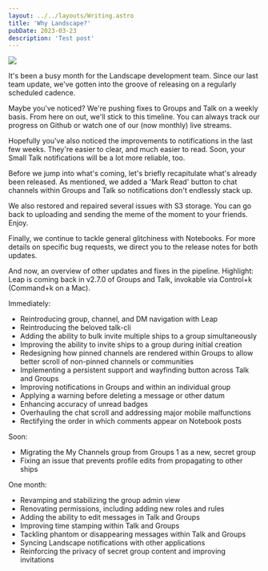 ```yaml
---
layout: ../../layouts/Writing.astro
title: 'Why Landscape?'
pubDate: 2023-03-23
description: 'Test post'
---
```


![](https://cdn.sanity.io/images/p8faukar/production/d4d491fa756a62de1027ac6e48f1149ce0635fa7-1024x683.jpg)

It's been a busy month for the Landscape development team. Since our last team update, we've gotten into the groove of releasing on a regularly scheduled cadence.

Maybe you've noticed? We're pushing fixes to Groups and Talk on a weekly basis. From here on out, we'll stick to this timeline. You can always track our progress on Github or watch one of our (now monthly) live streams.

Hopefully you've also noticed the improvements to notifications in the last few weeks. They're easier to clear, and much easier to read. Soon, your Small Talk notifications will be a lot more reliable, too.

Before we jump into what's coming, let's briefly recapitulate what's already been released. As mentioned, we added a 'Mark Read' button to chat channels within Groups and Talk so notifications don't endlessly stack up.

We also restored and repaired several issues with S3 storage. You can go back to uploading and sending the meme of the moment to your friends. Enjoy.

Finally, we continue to tackle general glitchiness with Notebooks. For more details on specific bug requests, we direct you to the release notes for both updates.

And now, an overview of other updates and fixes in the pipeline. Highlight: Leap is coming back in v2.7.0 of Groups and Talk, invokable via Control+k (Command+k on a Mac).

Immediately:

- Reintroducing group, channel, and DM navigation with Leap
- Reintroducing the beloved talk-cli
- Adding the ability to bulk invite multiple ships to a group simultaneously
- Improving the ability to invite ships to a group during initial creation
- Redesigning how pinned channels are rendered within Groups to allow better scroll of non-pinned channels or communities
- Implementing a persistent support and wayfinding button across Talk and Groups
- Improving notifications in Groups and within an individual group
- Applying a warning before deleting a message or other datum
- Enhancing accuracy of unread badges
- Overhauling the chat scroll and addressing major mobile malfunctions
- Rectifying the order in which comments appear on Notebook posts

Soon:

- Migrating the My Channels group from Groups 1 as a new, secret group
- Fixing an issue that prevents profile edits from propagating to other ships

One month:

- Revamping and stabilizing the group admin view
- Renovating permissions, including adding new roles and rules
- Adding the ability to edit messages in Talk and Groups
- Improving time stamping within Talk and Groups
- Tackling phantom or disappearing messages within Talk and Groups
- Syncing Landscape notifications with other applications
- Reinforcing the privacy of secret group content and improving invitations
